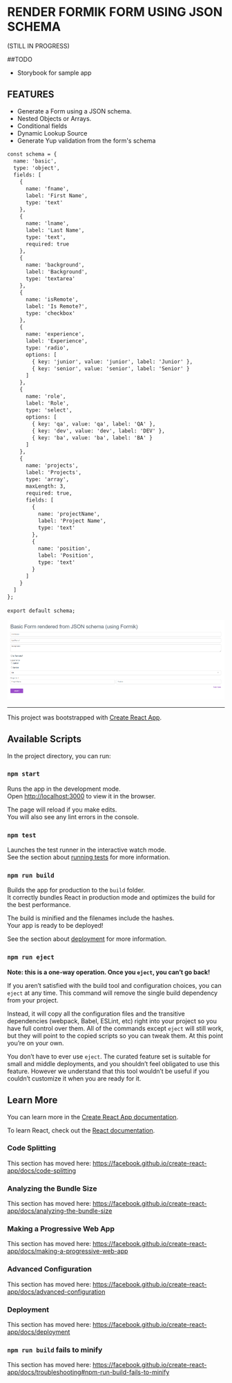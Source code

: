 # RENDER FORMIK FORM USING JSON SCHEMA

(STILL IN PROGRESS)

##TODO

- Storybook for sample app

## FEATURES

- Generate a Form using a JSON schema.
- Nested Objects or Arrays.
- Conditional fields
- Dynamic Lookup Source
- Generate Yup validation from the form's schema

```
const schema = {
  name: 'basic',
  type: 'object',
  fields: [
    {
      name: 'fname',
      label: 'First Name',
      type: 'text'
    },
    {
      name: 'lname',
      label: 'Last Name',
      type: 'text',
      required: true
    },
    {
      name: 'background',
      label: 'Background',
      type: 'textarea'
    },
    {
      name: 'isRemote',
      label: 'Is Remote?',
      type: 'checkbox'
    },
    {
      name: 'experience',
      label: 'Experience',
      type: 'radio',
      options: [
        { key: 'junior', value: 'junior', label: 'Junior' },
        { key: 'senior', value: 'senior', label: 'Senior' }
      ]
    },
    {
      name: 'role',
      label: 'Role',
      type: 'select',
      options: [
        { key: 'qa', value: 'qa', label: 'QA' },
        { key: 'dev', value: 'dev', label: 'DEV' },
        { key: 'ba', value: 'ba', label: 'BA' }
      ]
    },
    {
      name: 'projects',
      label: 'Projects',
      type: 'array',
      maxLength: 3,
      required: true,
      fields: [
        {
          name: 'projectName',
          label: 'Project Name',
          type: 'text'
        },
        {
          name: 'position',
          label: 'Position',
          type: 'text'
        }
      ]
    }
  ]
};

export default schema;
```

![Rendered Form from the schema above](/sample-app/images/basic%20form.png)

---

This project was bootstrapped with [Create React App](https://github.com/facebook/create-react-app).

## Available Scripts

In the project directory, you can run:

### `npm start`

Runs the app in the development mode.<br />
Open [http://localhost:3000](http://localhost:3000) to view it in the browser.

The page will reload if you make edits.<br />
You will also see any lint errors in the console.

### `npm test`

Launches the test runner in the interactive watch mode.<br />
See the section about [running tests](https://facebook.github.io/create-react-app/docs/running-tests) for more information.

### `npm run build`

Builds the app for production to the `build` folder.<br />
It correctly bundles React in production mode and optimizes the build for the best performance.

The build is minified and the filenames include the hashes.<br />
Your app is ready to be deployed!

See the section about [deployment](https://facebook.github.io/create-react-app/docs/deployment) for more information.

### `npm run eject`

**Note: this is a one-way operation. Once you `eject`, you can’t go back!**

If you aren’t satisfied with the build tool and configuration choices, you can `eject` at any time. This command will remove the single build dependency from your project.

Instead, it will copy all the configuration files and the transitive dependencies (webpack, Babel, ESLint, etc) right into your project so you have full control over them. All of the commands except `eject` will still work, but they will point to the copied scripts so you can tweak them. At this point you’re on your own.

You don’t have to ever use `eject`. The curated feature set is suitable for small and middle deployments, and you shouldn’t feel obligated to use this feature. However we understand that this tool wouldn’t be useful if you couldn’t customize it when you are ready for it.

## Learn More

You can learn more in the [Create React App documentation](https://facebook.github.io/create-react-app/docs/getting-started).

To learn React, check out the [React documentation](https://reactjs.org/).

### Code Splitting

This section has moved here: https://facebook.github.io/create-react-app/docs/code-splitting

### Analyzing the Bundle Size

This section has moved here: https://facebook.github.io/create-react-app/docs/analyzing-the-bundle-size

### Making a Progressive Web App

This section has moved here: https://facebook.github.io/create-react-app/docs/making-a-progressive-web-app

### Advanced Configuration

This section has moved here: https://facebook.github.io/create-react-app/docs/advanced-configuration

### Deployment

This section has moved here: https://facebook.github.io/create-react-app/docs/deployment

### `npm run build` fails to minify

This section has moved here: https://facebook.github.io/create-react-app/docs/troubleshooting#npm-run-build-fails-to-minify
